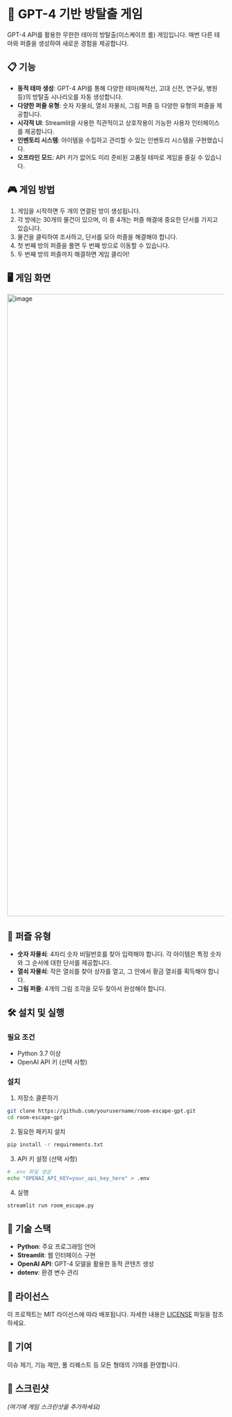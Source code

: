# 🚪 GPT-4 기반 방탈출 게임

GPT-4 API를 활용한 무한한 테마의 방탈출(이스케이프 룸) 게임입니다. 매번 다른 테마와 퍼즐을 생성하여 새로운 경험을 제공합니다.

## 📋 기능

- **동적 테마 생성**: GPT-4 API를 통해 다양한 테마(해적선, 고대 신전, 연구실, 병원 등)의 방탈출 시나리오를 자동 생성합니다.
- **다양한 퍼즐 유형**: 숫자 자물쇠, 열쇠 자물쇠, 그림 퍼즐 등 다양한 유형의 퍼즐을 제공합니다.
- **시각적 UI**: Streamlit을 사용한 직관적이고 상호작용이 가능한 사용자 인터페이스를 제공합니다.
- **인벤토리 시스템**: 아이템을 수집하고 관리할 수 있는 인벤토리 시스템을 구현했습니다.
- **오프라인 모드**: API 키가 없어도 미리 준비된 고품질 테마로 게임을 즐길 수 있습니다.

## 🎮 게임 방법

1. 게임을 시작하면 두 개의 연결된 방이 생성됩니다.
2. 각 방에는 30개의 물건이 있으며, 이 중 4개는 퍼즐 해결에 중요한 단서를 가지고 있습니다.
3. 물건을 클릭하여 조사하고, 단서를 모아 퍼즐을 해결해야 합니다.
4. 첫 번째 방의 퍼즐을 풀면 두 번째 방으로 이동할 수 있습니다.
5. 두 번째 방의 퍼즐까지 해결하면 게임 클리어!

## 🖥️ 게임 화면
<img width="1440" alt="image" src="https://github.com/user-attachments/assets/38d3f8c6-15a1-41e2-b2f6-95953d3697e3" />


## 🧩 퍼즐 유형

- **숫자 자물쇠**: 4자리 숫자 비밀번호를 찾아 입력해야 합니다. 각 아이템은 특정 숫자와 그 순서에 대한 단서를 제공합니다.
- **열쇠 자물쇠**: 작은 열쇠를 찾아 상자를 열고, 그 안에서 황금 열쇠를 획득해야 합니다.
- **그림 퍼즐**: 4개의 그림 조각을 모두 찾아서 완성해야 합니다.

## 🛠️ 설치 및 실행

### 필요 조건
- Python 3.7 이상
- OpenAI API 키 (선택 사항)

### 설치

1. 저장소 클론하기
```bash
git clone https://github.com/yourusername/room-escape-gpt.git
cd room-escape-gpt
```

2. 필요한 패키지 설치
```bash
pip install -r requirements.txt
```

3. API 키 설정 (선택 사항)
```bash
# .env 파일 생성
echo "OPENAI_API_KEY=your_api_key_here" > .env
```

4. 실행
```bash
streamlit run room_escape.py
```

## 🔧 기술 스택

- **Python**: 주요 프로그래밍 언어
- **Streamlit**: 웹 인터페이스 구현
- **OpenAI API**: GPT-4 모델을 활용한 동적 콘텐츠 생성
- **dotenv**: 환경 변수 관리

## 📝 라이선스

이 프로젝트는 MIT 라이선스에 따라 배포됩니다. 자세한 내용은 [LICENSE](LICENSE) 파일을 참조하세요.

## 🤝 기여

이슈 제기, 기능 제안, 풀 리퀘스트 등 모든 형태의 기여를 환영합니다.

## 📸 스크린샷

_(여기에 게임 스크린샷을 추가하세요)_
